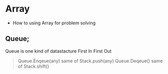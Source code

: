 # Array 
- How to using Array for problem solving

## Queue;
Queue is one kind of datastacture
First In First Out

> Queue.Enqeue(any) same of Stack.push(any)
>Queue.Deqeue() same of Stack.shift()